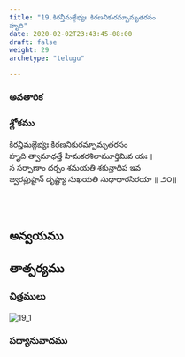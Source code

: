```yaml
---
title: "19.కిరన్తీమఙ్గేభ్యః కిరణనికురమ్బామృతరసం
హృది"
date: 2020-02-02T23:43:45-08:00
draft: false
weight: 29
archetype: "telugu"

---
```


### అవతారిక


### శ్లోకము

కిరన్తీమఙ్గేభ్యః కిరణనికురమ్బామృతరసం
<br/>హృది త్వామాధత్తే హిమకరశిలామూర్తిమివ యః ।
<br/>స సర్పాణాం దర్పం శమయతి శకున్తాధిప ఇవ
<br/>జ్వరప్లుష్టాన్ దృష్ట్యా సుఖయతి సుధాధారసిరయా ॥ ౨౦॥
<br/>

<br/><br/>

## అన్వయము 


## తాత్పర్యము 

### చిత్రములు 

![19_1](/images/sl/manual/SL_V19.jpg)

### పద్యానువాదము
